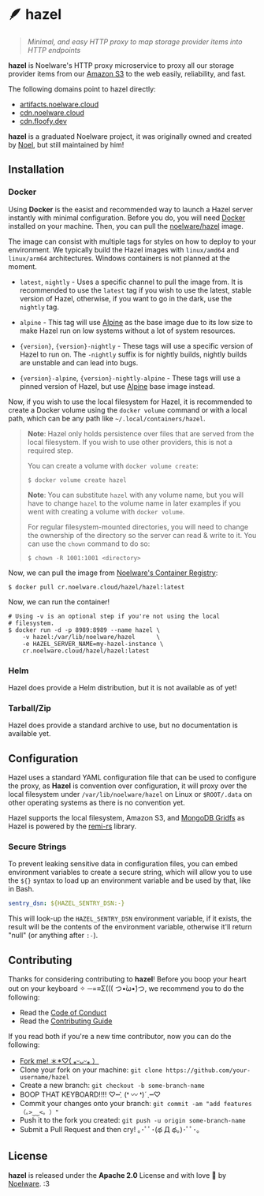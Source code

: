 # 🪶 hazel
> *Minimal, and easy HTTP proxy to map storage provider items into HTTP endpoints*

**hazel** is Noelware's HTTP proxy microservice to proxy all our storage provider items from our [Amazon S3](https://s3.amazonaws.com) to the web easily, reliability, and fast.

The following domains point to hazel directly:

- [artifacts.noelware.cloud](https://artifacts.noelware.cloud)
- [cdn.noelware.cloud](https://cdn.noelware.cloud)
- [cdn.floofy.dev](https://cdn.floofy.dev)

**hazel** is a graduated Noelware project, it was originally owned and created by [Noel](https://floofy.dev), but still maintained by him!

## Installation
### Docker
Using **Docker** is the easist and recommended way to launch a Hazel server instantly with minimal configuration. Before you do, you will need [Docker](https://docker.com) installed on your machine. Then, you can pull the [noelware/hazel](https://cr.noelware.cloud/-/noelware/hazel) image.

The image can consist with multiple tags for styles on how to deploy to your environment. We typically build the Hazel images with `linux/amd64` and `linux/arm64` architectures. Windows containers is not planned at the moment.

- `latest`, `nightly` - Uses a specific channel to pull the image from. It is recommended to use the `latest` tag if you wish to use the latest, stable version of Hazel, otherwise, if you want to go in the dark, use the `nightly` tag.

- `alpine` - This tag will use [Alpine](https://hub.docker.com/_/alpine) as the base image due to its low size to make Hazel run on low systems without a lot of system resources.

- `{version}`, `{version}-nightly` - These tags will use a specific version of Hazel to run on. The `-nightly` suffix is for nightly builds, nightly builds are unstable and can lead into bugs.

- `{version}-alpine`, `{version}-nightly-alpine` - These tags will use a pinned version of Hazel, but use [Alpine](https://hub.docker.com/_/alpine) base image instead.

Now, if you wish to use the local filesystem for Hazel, it is recommended to create a Docker volume using the `docker volume` command or with a local path, which can be any path like `~/.local/containers/hazel`.

> **Note**: Hazel only holds persistence over files that are served from the local filesystem. If you wish to use
> other providers, this is not a required step.
>
> You can create a volume with `docker volume create`:
> ```shell
> $ docker volume create hazel
> ```
>
> **Note**: You can substitute `hazel` with any volume name, but you will have to change `hazel` to the volume
> name in later examples if you went with creating a volume with `docker volume`.
>
> For regular filesystem-mounted directories, you will need to change the ownership of the directory so
> the server can read & write to it. You can use the `chown` command to do so:
>
> ```shell
> $ chown -R 1001:1001 <directory>
> ```

Now, we can pull the image from [Noelware's Container Registry](https://cr.noelware.cloud):

```shell
$ docker pull cr.noelware.cloud/hazel/hazel:latest
```

Now, we can run the container!

```shell
# Using -v is an optional step if you're not using the local
# filesystem.
$ docker run -d -p 8989:8989 --name hazel \
    -v hazel:/var/lib/noelware/hazel      \
    -e HAZEL_SERVER_NAME=my-hazel-instance \
    cr.noelware.cloud/hazel/hazel:latest
```

### Helm
Hazel does provide a Helm distribution, but it is not available as of yet!

### Tarball/Zip
Hazel does provide a standard archive to use, but no documentation is available yet.

## Configuration
Hazel uses a standard YAML configuration file that can be used to configure the proxy, as **Hazel** is convention over configuration, it will proxy over the local filesystem under `/var/lib/noelware/hazel` on Linux or `$ROOT/.data` on other operating systems as there is no convention yet.

Hazel supports the local filesystem, Amazon S3, and [MongoDB Gridfs](https://www.mongodb.com/docs/manual/core/gridfs) as Hazel is powered by the [remi-rs](https://github.com/Noelware/remi-rs) library.

### Secure Strings
To prevent leaking sensitive data in configuration files, you can embed environment variables to create a secure string, which will allow you to use the `${}` syntax to load up an environment variable and be used by that, like in Bash.

```yaml
sentry_dsn: ${HAZEL_SENTRY_DSN:-}
```

This will look-up the `HAZEL_SENTRY_DSN` environment variable, if it exists, the result will be the contents of the environment variable, otherwise it'll return "null" (or anything after `:-`).

## Contributing
Thanks for considering contributing to **hazel**! Before you boop your heart out on your keyboard ✧ ─=≡Σ((( つ•̀ω•́)つ, we recommend you to do the following:

- Read the [Code of Conduct](./.github/CODE_OF_CONDUCT.md)
- Read the [Contributing Guide](./.github/CONTRIBUTING.md)

If you read both if you're a new time contributor, now you can do the following:

- [Fork me! ＊*♡( ⁎ᵕᴗᵕ⁎ ）](https://github.com/Noelware/hazel/fork)
- Clone your fork on your machine: `git clone https://github.com/your-username/hazel`
- Create a new branch: `git checkout -b some-branch-name`
- BOOP THAT KEYBOARD!!!! ♡┉ˏ͛ (❛ 〰 ❛)ˊˎ┉♡
- Commit your changes onto your branch: `git commit -am "add features （｡>‿‿<｡ ）"`
- Push it to the fork you created: `git push -u origin some-branch-name`
- Submit a Pull Request and then cry! ｡･ﾟﾟ･(థ Д థ。)･ﾟﾟ･｡

## License
**hazel** is released under the **Apache 2.0** License and with love :purple_heart: by [Noelware](https://noelware.org). :3
